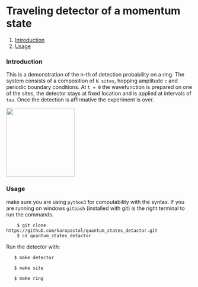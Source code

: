 # Traveling detector of a momentum state
1. [Introduction](#intro)
2. [Usage](#usage)

<a name="desc"></a>
### Introduction
 
This is a demonstration of the n-th of detection probability on a ring.
The system consists of a composition of `N sites`, hopping amplitude `c` and periodic boundary conditions.
At `t = 0`  the wavefunction is prepared on one of the sites, the detector stays at fixed location and 
is applied at intervals of `tau`.  Once the detection is affirmative the experiment is over.

<img src="https://media.giphy.com/media/PZ4y3x4F6y7de/giphy.gif" width="185" height="185" />


<a name="desc"></a>
### Usage

make sure you are using `python3` for computability with the syntax. If you are running
on windows `gitbash` (installed with git) is the right terminal to run the commands.
 
```shell script
    $ git clone https://github.com/karopastal/quantum_states_detactor.git
    $ cd quantum_states_detactor
```

Run the detector with:

```shell script
   $ make detector 
``` 

```shell script
   $ make site 
``` 

```shell script
   $ make ring 
``` 